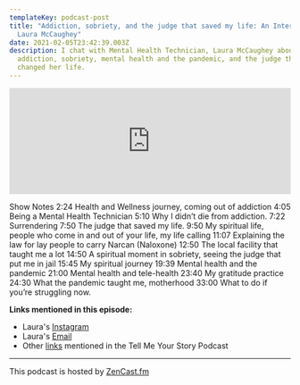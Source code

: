```yaml
---
templateKey: podcast-post
title: "Addiction, sobriety, and the judge that saved my life: An Interview with
  Laura McCaughey"
date: 2021-02-05T23:42:39.003Z
description: I chat with Mental Health Technician, Laura McCaughey about
  addiction, sobriety, mental health and the pandemic, and the judge that
  changed her life.
---
```

<iframe src='https://share.zencast.fm/embed/episode/c5249ff0-a8ae-4852-b850-ecab272a71b5' width='100%' height='190' frameborder='0' scrolling='no' seamless='true' style='width: 100vw; max-width:100%; height:190px;'></iframe>



Show Notes
2:24 	Health and Wellness journey, coming out of addiction
4:05 	Being a Mental Health Technician
5:10 	Why I didn’t die from addiction.
7:22 	 Surrendering
7:50 	 The judge that saved my life.
9:50 	 My spiritual life, people who come in and out of your life, my life calling
11:07	Explaining the law for lay people to carry Narcan (Naloxone)
12:50 The local facility that taught me a lot
14:50	A spiritual moment in sobriety, seeing the judge that put me in jail
15:45	My spiritual journey
19:39	Mental health and the pandemic
21:00	Mental health and tele-health
23:40 My gratitude practice
24:30	What the pandemic taught me, motherhood
33:00	What to do if you’re struggling now.

**Links mentioned in this episode:**

* Laura's [Instagram](https://www.instagram.com/auto.dictate/)
* Laura's [Email](l.a.mccaughey@gmail.com)
* Other [links](https://lswellnessqc.com/podcast/equipment-and-tools) mentioned in the Tell Me Your Story Podcast

- - -

This podcast is hosted by [ZenCast.fm](https://wwww.zencast.fm)